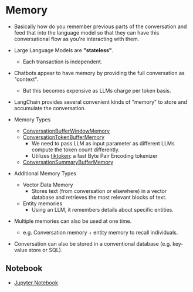 # Memory

- Basically how do you remember previous parts of the conversation and feed that into the language model so that they can have this conversational flow as you're interacting with them.
- Large Language Models are **"stateless"**.
  - Each transaction is independent.
- Chatbots appear to have memory by providing the full conversation as "context".
  - But this becomes expensive as LLMs charge per token basis.
- LangChain provides several convenient kinds of "memory" to store and accumulate the conversation.

- Memory Types
  - [ConversationBufferWindowMemory](https://python.langchain.com/docs/modules/memory/types/buffer_window/)
  - [ConversationTokenBufferMemory](https://python.langchain.com/docs/modules/memory/types/token_buffer/)
    - We need to pass LLM as input parameter as different LLMs compute the token count differently.
    - Utilizes [tiktoken](https://github.com/openai/tiktoken): a fast Byte Pair Encoding tokenizer
  - [ConversationSummaryBufferMemory](https://python.langchain.com/docs/modules/memory/types/summary_buffer/)

- Additional Memory Types
  - Vector Data Memory
    - Stores text (from conversation or elsewhere) in a vector database and retrieves the most relevant blocks of text.
  - Entity memories
    - Using an LLM, it remembers details about specific entities.

- Multiple memories can also be used at one time.
  - e.g. Conversation memory + entity memory to recall individuals.
- Conversation can also be stored in a conventional database (e.g. key-value store or SQL).

## Notebook

- [Jupyter Notebook](../code/L2-Memory.ipynb)
